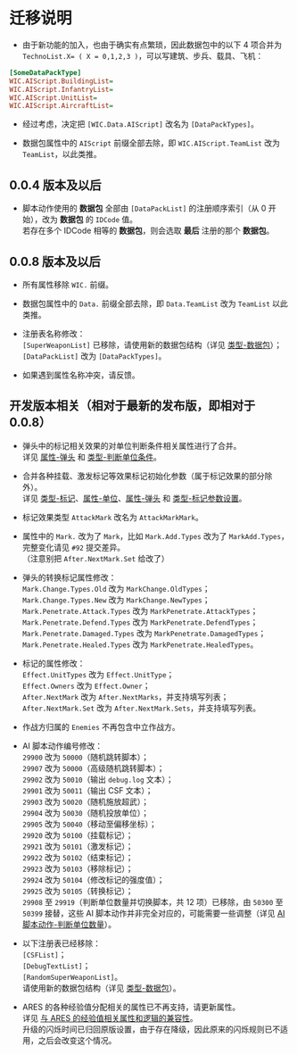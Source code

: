 # 迁移说明

* 由于新功能的加入，也由于确实有点繁琐，因此数据包中的以下 4 项合并为 `TechnoList.X= ( X = 0,1,2,3 )`，可以写建筑、步兵、载具、飞机：

```ini
[SomeDataPackType]
WIC.AIScript.BuildingList=
WIC.AIScript.InfantryList=
WIC.AIScript.UnitList=
WIC.AIScript.AircraftList=
```

* 经过考虑，决定把 `[WIC.Data.AIScript]` 改名为 `[DataPackTypes]`。

* 数据包属性中的 `AIScript` 前缀全部去除，即 `WIC.AIScript.TeamList` 改为 `TeamList`，以此类推。

## 0.0.4 版本及以后

* 脚本动作使用的 **数据包** 全部由 `[DataPackList]` 的注册顺序索引（从 0 开始），改为 **数据包** 的 `IDCode` 值。  
若存在多个 IDCode 相等的 **数据包**，则会选取 **最后** 注册的那个 **数据包**。

## 0.0.8 版本及以后

* 所有属性移除 `WIC.` 前缀。

* 数据包属性中的 `Data.` 前缀全部去除，即 `Data.TeamList` 改为 `TeamList` 以此类推。

* 注册表名称修改：  
`[SuperWeaponList]` 已移除，请使用新的数据包结构（详见 [类型-数据包](/触发与AI脚本动作/类型-数据包.md#完整结构)）；  
`[DataPackList]` 改为 `[DataPackTypes]`。

* 如果遇到属性名称冲突，请反馈。

## 开发版本相关（相对于最新的发布版，即相对于 0.0.8）

* 弹头中的标记相关效果的对单位判断条件相关属性进行了合并。  
详见 [属性-弹头](/标记逻辑/属性-弹头.md#属性-弹头) 和 [类型-判断单位条件](/其他新类型/类型-判断单位条件.md#类型-判断单位条件)。

* 合并各种挂载、激发标记等效果标记初始化参数（属于标记效果的部分除外）。  
详见 [类型-标记](/标记逻辑/类型-标记.md#完整结构)、[属性-单位](/标记逻辑/属性-单位.md#属性-单位)、[属性-弹头](/标记逻辑/属性-弹头.md#属性-弹头) 和 [类型-标记参数设置](/其他新类型/类型-标记参数设置.md#类型-标记参数设置)。

* 标记效果类型 `AttackMark` 改名为 `AttackMarkMark`。

* 属性中的 `Mark.` 改为了 `Mark`，比如 `Mark.Add.Types` 改为了 `MarkAdd.Types`，完整变化请见 `#92` 提交差异。  
（注意别把 `After.NextMark.Set` 给改了）

* 弹头的转换标记属性修改：  
`Mark.Change.Types.Old` 改为 `MarkChange.OldTypes`；  
`Mark.Change.Types.New` 改为 `MarkChange.NewTypes`；  
`Mark.Penetrate.Attack.Types` 改为 `MarkPenetrate.AttackTypes`；  
`Mark.Penetrate.Defend.Types` 改为 `MarkPenetrate.DefendTypes`；  
`Mark.Penetrate.Damaged.Types` 改为 `MarkPenetrate.DamagedTypes`；  
`Mark.Penetrate.Healed.Types` 改为 `MarkPenetrate.HealedTypes`。

* 标记的属性修改：  
`Effect.UnitTypes` 改为 `Effect.UnitType`；  
`Effect.Owners` 改为 `Effect.Owner`；  
`After.NextMark` 改为 `After.NextMarks`，并支持填写列表；  
`After.NextMark.Set` 改为 `After.NextMark.Sets`，并支持填写列表。

* 作战方归属的 `Enemies` 不再包含中立作战方。

* AI 脚本动作编号修改：  
`29900` 改为 `50000`（随机跳转脚本）；  
`29907` 改为 `50000`（高级随机跳转脚本）；  
`29902` 改为 `50010`（输出 `debug.log` 文本）；  
`29901` 改为 `50011`（输出 CSF 文本）；  
`29903` 改为 `50020`（随机施放超武）；  
`29904` 改为 `50030`（随机投放单位）；  
`29905` 改为 `50040`（移动至偏移坐标）；  
`29920` 改为 `50100`（挂载标记）；  
`29921` 改为 `50101`（激发标记）；  
`29922` 改为 `50102`（结束标记）；  
`29923` 改为 `50103`（移除标记）；  
`29924` 改为 `50104`（修改标记的强度值）；  
`29925` 改为 `50105`（转换标记）；  
`29908` 至 `29919`（判断单位数量并切换脚本，共 12 项）已移除，由 `50300` 至 `50399` 接替，这些 AI 脚本动作并非完全对应的，可能需要一些调整（详见 [AI脚本动作-判断单位数量](/触发与AI脚本动作/AI脚本动作-4-判断单位数量.md#ai脚本动作-判断单位数量)）。

* 以下注册表已经移除：  
`[CSFList]`；  
`[DebugTextList]`；  
`[RandomSuperWeaponList]`。  
请使用新的数据包结构（详见 [类型-数据包](/触发与AI脚本动作/类型-数据包.md#完整结构)）。

* ARES 的各种经验值分配相关的属性已不再支持，请更新属性。  
详见 [与 ARES 的经验值相关属性和逻辑的兼容性](/功能扩展-经验值获取.md#与-ares-的经验值相关属性和逻辑的兼容性)。  
升级的闪烁时间已归回原版设置，由于存在降级，因此原来的闪烁规则已不适用，之后会改变这个情况。